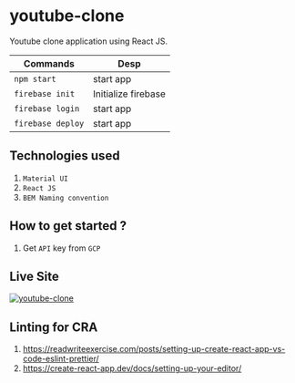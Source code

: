 # youtube-clone
Youtube clone application using React JS.

|Commands|Desp|
|---------|----------|
| `npm start` | start app |
| `firebase init` | Initialize firebase |
| `firebase login` | start app |
| `firebase deploy` | start app |
## Technologies used
1. `Material UI`
2. `React JS`
3. `BEM Naming convention`

## How to get started ?
1. Get `API` key from `GCP`

 ## Live Site
<a href="https://clone-d09bd.web.app/" rel="youtube">![youtube-clone](https://github.com/sudipstha08/youtube-clone/blob/master/src/assets/images/youtube.png?raw=true)</a>

## Linting for CRA
1. https://readwriteexercise.com/posts/setting-up-create-react-app-vs-code-eslint-prettier/
2. https://create-react-app.dev/docs/setting-up-your-editor/